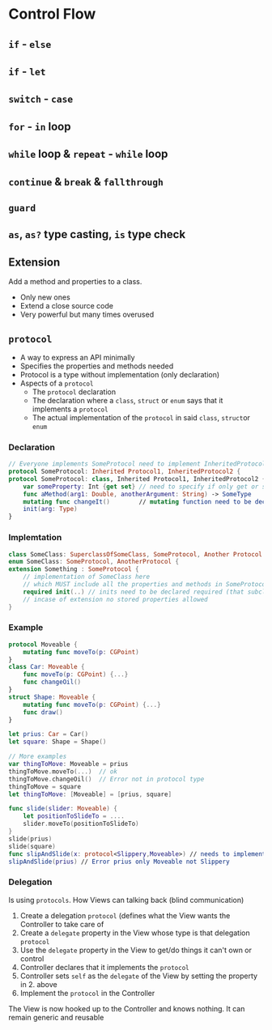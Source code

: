 # Control Flow
## `if` - `else`

## `if` - `let`

## `switch` - `case`

## `for` - `in` loop

## `while` loop & `repeat` - `while` loop

## `continue` & `break` & `fallthrough`

## `guard`

## `as`, `as?` type casting, `is` type check

## Extension
Add a method and properties to a class.
* Only new ones
* Extend a close source code
* Very powerful but many times overused

## `protocol`
* A way to express an API minimally
* Specifies the properties and methods needed
* Protocol is a type without implementation (only declaration)
* Aspects of a `protocol`
    * The `protocol` declaration
    * The declaration where a `class`, `struct` or `enum` says that it implements a `protocol`
    * The actual implementation of the `protocol` in said `class`, `struct`or `enum`

### Declaration
```swift
// Everyone implements SomeProtocol need to implement InheritedProtocol 1 & 2
protocol SomeProtocol: Inherited Protocol1, InheritedProtocol2 {        // can be implemented with class, struct or enum
protocol SomeProtocol: class, Inherited Protocol1, InheritedProtocol2 { // only class can implement
    var someProperty: Int {get set} // need to specify if only get or set or both
    func aMethod(arg1: Double, anotherArgument: String) -> SomeType
    mutating func changeIt()        // mutating function need to be declare
    init(arg: Type)
}
```

### Implemtation
```swift
class SomeClass: SuperclassOfSomeClass, SomeProtocol, Another Protocol { // implementation via class
enum SomeClass: SomeProtocol, AnotherProtocol {                          // implementation via struct
extension Something : SomeProtocol {                                     // implementation via an extension
    // implementation of SomeClass here
    // which MUST include all the properties and methods in SomeProtocol & AnotherProtocol
    required init(..) // inits need to be declared required (that subclass is coherent)
    // incase of extension no stored properties allowed
}
```

### Example
```swift
protocol Moveable {
    mutating func moveTo(p: CGPoint)
}
class Car: Moveable {
    func moveTo(p: CGPoint) {...}
    func changeOil()
}
struct Shape: Moveable {
    mutating func moveTo(p: CGPoint) {...}
    func draw()
}

let prius: Car = Car()
let square: Shape = Shape()

// More examples
var thingToMove: Moveable = prius
thingToMove.moveTo(...)  // ok
thingToMove.changeOil()  // Error not in protocol type
thingToMove = square
let thingToMove: [Moveable] = [prius, square]

func slide(slider: Moveable) {
    let positionToSlideTo = ....
    slider.moveTo(positionToSlideTo)
}
slide(prius)
slide(square)
func slipAndSlide(x: protocol<Slippery,Moveable>) // needs to implements 2 seperate protocols
slipAndSlide(prius) // Error prius only Moveable not Slippery
```

### Delegation
Is using `protocols`. How Views can talking back (blind communication)
1. Create a delegation `protocol` (defines what the View wants the Controller to take care of
2. Create a `delegate` property in the View whose type is that delegation `protocol`
3. Use the `delegate` property in the View to get/do things it can't own or control
4. Controller declares that it implements the `protocol`
5. Controller sets `self` as the `delegate` of the View by setting the property in 2. above
6. Implement the `protocol` in the Controller

The View is now hooked up to the Controller and knows nothing. It can remain generic and reusable

```swifts

```